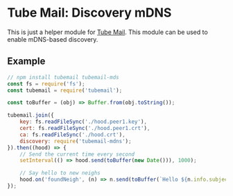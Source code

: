 # Tube Mail: Discovery mDNS

This is just a helper module for [Tube Mail](https://github.com/jue89/node-tubemail). This module can be used to enable mDNS-based discovery.

## Example

```js
// npm install tubemail tubemail-mds
const fs = require('fs');
const tubemail = require('tubemail');

const toBuffer = (obj) => Buffer.from(obj.toString());

tubemail.join({
	key: fs.readFileSync('./hood.peer1.key'),
	cert: fs.readFileSync('./hood.peer1.crt'),
	ca: fs.readFileSync('./hood.crt'),
	discovery: require('tubemail-mdns');
}).then((hood) => {
	// Send the current time every second
	setInterval(() => hood.send(toBuffer(new Date())), 1000);

	// Say hello to new neighs
	hood.on('foundNeigh', (n) => n.send(toBuffer(`Hello ${n.info.subject.commonName}!`)));
});
```
